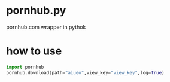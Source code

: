 # pornhub.py
pornhub.com wrapper in pythok
# how to use
```python
import pornhub
pornhub.download(path="aiueo",view_key="view_key",log=True)
```
